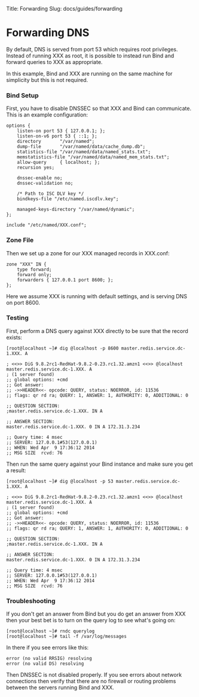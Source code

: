 Title: Forwarding
Slug: docs/guides/forwarding


# Forwarding DNS

By default, DNS is served from port 53 which requires root privileges.
Instead of running XXX as root, it is possible to instead run Bind
and forward queries to XXX as appropriate.

In this example, Bind and XXX are running on the same machine for
simplicity but this is not required.

### Bind Setup

First, you have to disable DNSSEC so that XXX and Bind can communicate.
This is an example configuration:

    options {
        listen-on port 53 { 127.0.0.1; };
        listen-on-v6 port 53 { ::1; };
        directory       "/var/named";
        dump-file       "/var/named/data/cache_dump.db";
        statistics-file "/var/named/data/named_stats.txt";
        memstatistics-file "/var/named/data/named_mem_stats.txt";
        allow-query     { localhost; };
        recursion yes;

        dnssec-enable no;
        dnssec-validation no;

        /* Path to ISC DLV key */
        bindkeys-file "/etc/named.iscdlv.key";

        managed-keys-directory "/var/named/dynamic";
    };

    include "/etc/named/XXX.conf";

### Zone File

Then we set up a zone for our XXX managed records in XXX.conf:

    zone "XXX" IN {
        type forward;
        forward only;
        forwarders { 127.0.0.1 port 8600; };
    };

Here we assume XXX is running with default settings, and is serving
DNS on port 8600.

### Testing

First, perform a DNS query against XXX directly to be sure that the record exists:

    [root@localhost ~]# dig @localhost -p 8600 master.redis.service.dc-1.XXX. A

    ; <<>> DiG 9.8.2rc1-RedHat-9.8.2-0.23.rc1.32.amzn1 <<>> @localhost master.redis.service.dc-1.XXX. A
    ; (1 server found)
    ;; global options: +cmd
    ;; Got answer:
    ;; ->>HEADER<<- opcode: QUERY, status: NOERROR, id: 11536
    ;; flags: qr rd ra; QUERY: 1, ANSWER: 1, AUTHORITY: 0, ADDITIONAL: 0

    ;; QUESTION SECTION:
    ;master.redis.service.dc-1.XXX. IN A

    ;; ANSWER SECTION:
    master.redis.service.dc-1.XXX. 0 IN A 172.31.3.234

    ;; Query time: 4 msec
    ;; SERVER: 127.0.0.1#53(127.0.0.1)
    ;; WHEN: Wed Apr  9 17:36:12 2014
    ;; MSG SIZE  rcvd: 76

Then run the same query against your Bind instance and make sure you get a result:

    [root@localhost ~]# dig @localhost -p 53 master.redis.service.dc-1.XXX. A

    ; <<>> DiG 9.8.2rc1-RedHat-9.8.2-0.23.rc1.32.amzn1 <<>> @localhost master.redis.service.dc-1.XXX. A
    ; (1 server found)
    ;; global options: +cmd
    ;; Got answer:
    ;; ->>HEADER<<- opcode: QUERY, status: NOERROR, id: 11536
    ;; flags: qr rd ra; QUERY: 1, ANSWER: 1, AUTHORITY: 0, ADDITIONAL: 0

    ;; QUESTION SECTION:
    ;master.redis.service.dc-1.XXX. IN A

    ;; ANSWER SECTION:
    master.redis.service.dc-1.XXX. 0 IN A 172.31.3.234

    ;; Query time: 4 msec
    ;; SERVER: 127.0.0.1#53(127.0.0.1)
    ;; WHEN: Wed Apr  9 17:36:12 2014
    ;; MSG SIZE  rcvd: 76

### Troubleshooting

If you don't get an answer from Bind but you do get an answer from XXX then your
best bet is to turn on the query log to see what's going on:

    [root@localhost ~]# rndc querylog
    [root@localhost ~]# tail -f /var/log/messages

In there if you see errors like this:

    error (no valid RRSIG) resolving
    error (no valid DS) resolving

Then DNSSEC is not disabled properly.  If you see errors about network connections
then verify that there are no firewall or routing problems between the servers
running Bind and XXX.

